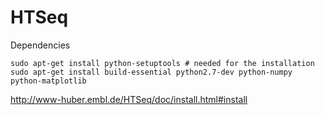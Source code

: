 HTSeq
=====

Dependencies

    sudo apt-get install python-setuptools # needed for the installation
    sudo apt-get install build-essential python2.7-dev python-numpy python-matplotlib
    

<http://www-huber.embl.de/HTSeq/doc/install.html#install>
